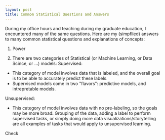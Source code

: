 ```yaml
---
layout: post
title: Common Statistical Questions and Answers
---
```


During my office hours and teaching during my graduate education, I encountered many of the same questions. Here are my (simpflied) answers to many common statistical questions and explanations of concepts: 

1) Power
 <!---The most common questions, and yet one of the hardest to properly define: What is statistical power? --->
 
2) There are two categories of Statistical (or Machine Learning, or Data Scince, or ...) models: 
Supervised:  
* This category of model involves data that is labeled, and the overall goal is to be able to accurately predict these labels.
* Supervised models come in two "flavors": predictive models, and intrepretable models. 

Unsupervised: 
* This category of model involves data with no pre-labeling, so the goals may be more broad. Grouping of the data, adding a label to perform supervised tasks, or simply doing more data visualizations/storytelling are all examples of tasks that would apply to unsupervised learning.
     
Check
   

